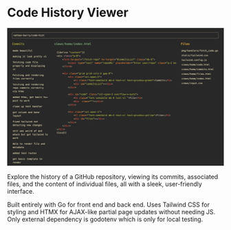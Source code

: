 # Code History Viewer

![Code-Hist Overview](/static/readme.png)

Explore the history of a GitHub repository, viewing its commits, associated files, and the content of individual files, all with a sleek, user-friendly interface.

Built entirely with Go for front end and back end. Uses Tailwind CSS for styling and HTMX for AJAX-like partial page updates without needing JS. Only external dependency is godotenv which is only for local testing.
